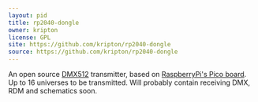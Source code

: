 ```yaml
---
layout: pid
title: rp2040-dongle
owner: kripton
license: GPL
site: https://github.com/kripton/rp2040-dongle
source: https://github.com/kripton/rp2040-dongle
---
```


An open source [DMX512](https://en.wikipedia.org/wiki/DMX512) transmitter, 
based on 
[RaspberryPi's Pico board](https://www.raspberrypi.org/documentation/pico/getting-started/).
Up to 16 universes to be transmitted. Will probably contain 
receiving DMX, RDM and schematics soon.
